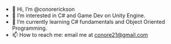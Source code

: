 - 👋 Hi, I’m @conorerickson
- 👀 I’m interested in C# and Game Dev on Unity Engine.
- 🌱 I’m currently learning C# fundamentals and Object Oriented Programming.
- 📫 How to reach me: email me at conore21@gmail.com

<!---
conorerickson/conorerickson is a ✨ special ✨ repository because its `README.md` (this file) appears on your GitHub profile.
You can click the Preview link to take a look at your changes.
--->
